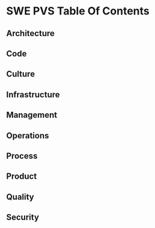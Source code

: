 # SWE PVS Table Of Contents

## Architecture

## Code

## Culture

## Infrastructure

## Management

## Operations

## Process

## Product

## Quality

## Security
